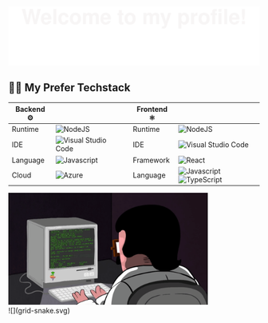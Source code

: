 ![](Bottom_up.svg)


  ## 👨‍💻 My Prefer Techstack
| Backend ⚙️ |  | | Frontend ⚛️ |  |
|----------------|------------|-|-----------------|------------|
| Runtime        | ![NodeJS](https://img.shields.io/badge/node.js-6DA55F?style=for-the-badge&logo=node.js&logoColor=white) | | Runtime        | ![NodeJS](https://img.shields.io/badge/node.js-6DA55F?style=for-the-badge&logo=node.js&logoColor=white) |
| IDE            | ![Visual Studio Code](https://img.shields.io/badge/Visual%20Studio%20Code-0078d7.svg?style=for-the-badge&logo=visual-studio-code&logoColor=white) | | IDE            | ![Visual Studio Code](https://img.shields.io/badge/Visual%20Studio%20Code-0078d7.svg?style=for-the-badge&logo=visual-studio-code&logoColor=white) |
| Language       | ![Javascript](https://img.shields.io/badge/Javascript-20232A?style=for-the-badge&logo=Javascript&logoColor=yellow) | | Framework      | ![React](https://img.shields.io/badge/React-20232A?style=for-the-badge&logo=react&logoColor=61DAFB) |
| Cloud          | ![Azure](https://img.shields.io/badge/azure-%230072C6.svg?style=for-the-badge&logo=microsoftazure&logoColor=white)  | | Language        | ![Javascript](https://img.shields.io/badge/Javascript-20232A?style=for-the-badge&logo=Javascript&logoColor=yellow) ![TypeScript](https://img.shields.io/badge/TypeScript-3178C6?style=for-the-badge&logo=typescript&logoColor=white) |
<div id = "up" align-items = "center">
<img  alt="code" width="400" position = "center"    src="code.gif"/>
</div>
![](grid-snake.svg)
